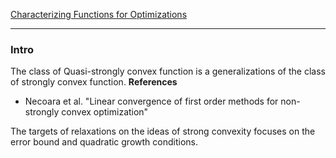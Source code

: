 [Characterizing Functions for Optimizations](Background/Characterizing%20Functions%20for%20Optimizations.md)


---
### **Intro**

The class of Quasi-strongly convex function is a generalizations of the class of strongly convex function. 
**References**
- Necoara et al. "Linear convergence of first order methods for non-strongly convex optimization"

The targets of relaxations on the ideas of strong convexity focuses on the error bound and quadratic growth conditions. 

